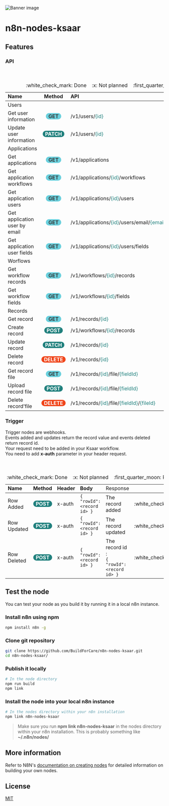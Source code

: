 ![Banner image](https://lh3.googleusercontent.com/u/0/drive-viewer/AAOQEOSeNdUThNQH37qD6ss68V2CSiammyZjbGmVobOqAaacS-6FM-QSiFTR9OHkFUUR0Ln77dbxadmuPA40P_bHbZQuamFpOg=w1920-h929)

# n8n-nodes-ksaar

## Features

### API

<!-- <style>
    .method-get {
        border-radius: 20px; display: inline-block; padding-left: 8px; padding-right: 8px; text-align: center; background-color: #6ad0dd; color: #383838;  font-weight: bold;
    }
    .method-patch {
        border-radius: 20px; display: inline-block; padding-left: 8px; padding-right: 8px; text-align: center; background-color: #20807D; color: #FFFFFF; font-weight: bold;
    }
    .method-post {
        border-radius: 20px;
        display: inline-block;
        padding-left: 8px;
        padding-right: 8px;
        text-align: center;
        background-color: #20807D;
        color: #FFFFFF;
        font-weight: bold;
    }
    .method-delete {
        border-radius: 20px; display: inline-block; padding-left: 8px; padding-right: 8px; text-align: center; background-color: #F04419; color: #FFFFFF; font-weight: bold;
    }
</style> -->
<table style="width: 100%">
    <caption>:white_check_mark: Done&nbsp;&nbsp;&nbsp;&nbsp;:x: Not planned&nbsp;&nbsp;&nbsp;&nbsp;:first_quarter_moon: Planned</caption>
    <header>
        <tr>
            <td><b>Name</b></td>
            <td style="text-align: center;"><b>Method</b></td>
            <td><b>API</b></td>
            <td style="width: 5%;">&nbsp;</td>
        </tr>
    </header>
    <tbody>
        <tr>
            <td colspan="4">Users</td>
        </tr>
        <tr>
            <td>Get user information</td>
            <td style="text-align: center;"><span style="border-radius: 20px; display: inline-block; padding-left: 8px; padding-right: 8px; text-align: center; background-color: #6ad0dd; color: #383838;  font-weight: bold;">GET</span></td>
            <td>/v1/users/<span style="color: #20807d;">{id}</span></td>
            <td>:white_check_mark:</td>
        </tr>
        <tr>
            <td>Update user information</td>
            <td style="text-align: center;"><span style="border-radius: 20px; display: inline-block; padding-left: 8px; padding-right: 8px; text-align: center; background-color: #20807D; color: #FFFFFF; font-weight: bold;">PATCH</span></td>
            <td>/v1/users/<span style="color: #20807d;">{id}</span></td>
            <td>:first_quarter_moon:</td>
        </tr>
        <tr>
            <td colspan="4">Applications</td>
        </tr>
        <tr>
            <td>Get applications</td>
            <td style="text-align: center;"><span style="border-radius: 20px; display: inline-block; padding-left: 8px; padding-right: 8px; text-align: center; background-color: #6ad0dd; color: #383838;  font-weight: bold;">GET</span></td>
            <td>/v1/applications</td>
            <td>:white_check_mark:</td>
        </tr>
        <tr>
            <td>Get application workflows</td>
            <td style="text-align: center;"><span style="border-radius: 20px; display: inline-block; padding-left: 8px; padding-right: 8px; text-align: center; background-color: #6ad0dd; color: #383838;  font-weight: bold;">GET</span></td>
            <td>/v1/applications/<span style="color: #20807d;">{id}</span>/workflows</td>
            <td>:white_check_mark:</td>
        </tr>
        <tr>
            <td>Get application users</td>
            <td style="text-align: center;"><span style="border-radius: 20px; display: inline-block; padding-left: 8px; padding-right: 8px; text-align: center; background-color: #6ad0dd; color: #383838;  font-weight: bold;">GET</span></td>
            <td>/v1/applications/<span style="color: #20807d;">{id}</span>/users</td>
            <td>:white_check_mark:</td>
        </tr>
        <tr>
            <td>Get application user by email</td>
            <td style="text-align: center;"><span style="border-radius: 20px; display: inline-block; padding-left: 8px; padding-right: 8px; text-align: center; background-color: #6ad0dd; color: #383838;  font-weight: bold;">GET</span></td>
            <td>/v1/applications/<span style="color: #20807d;">{id}</span>/users/email/<span style="color: #20807d;">{email}</span></td>
            <td>:white_check_mark:</td>
        </tr>
        <tr>
            <td>Get application user fields</td>
            <td style="text-align: center;"><span style="border-radius: 20px; display: inline-block; padding-left: 8px; padding-right: 8px; text-align: center; background-color: #6ad0dd; color: #383838;  font-weight: bold;">GET</span></td>
            <td>/v1/applications/<span style="color: #20807d;">{id}</span>/users/fields</td>
            <td>:white_check_mark:</td>
        </tr>
        <tr>
            <td colspan="4">Worflows</td>
        </tr>
        <tr>
            <td>Get workflow records</td>
            <td style="text-align: center;"><span style="border-radius: 20px; display: inline-block; padding-left: 8px; padding-right: 8px; text-align: center; background-color: #6ad0dd; color: #383838;  font-weight: bold;">GET</span></td>
            <td>/v1/workflows/<span style="color: #20807d;">{id}</span>/records</td>
            <td>:white_check_mark:</td>
        </tr>
        <tr>
            <td>Get workflow fields</td>
            <td style="text-align: center;"><span style="border-radius: 20px; display: inline-block; padding-left: 8px; padding-right: 8px; text-align: center; background-color: #6ad0dd; color: #383838;  font-weight: bold;">GET</span></td>
            <td>/v1/workflows/<span style="color: #20807d;">{id}</span>/fields</td>
            <td>:white_check_mark:</td>
        </tr>
        <tr>
            <td colspan="4">Records</td>
        </tr>
        <tr>
            <td>Get record</td>
            <td style="text-align: center;"><span style="border-radius: 20px; display: inline-block; padding-left: 8px; padding-right: 8px; text-align: center; background-color: #6ad0dd; color: #383838;  font-weight: bold;">GET</span></td>
            <td>/v1/records/<span style="color: #20807d;">{id}</span></td>
            <td>:white_check_mark:</td>
        </tr>
        <tr>
            <td>Create record</td>
            <td style="text-align: center;"><span style="border-radius: 20px; display: inline-block; padding-left: 8px; padding-right: 8px; text-align: center; background-color: #20807D; color: #FFFFFF; font-weight: bold;">POST</span></td>
            <td>/v1/workflows/<span style="color: #20807d;">{id}</span>/records</td>
            <td>:white_check_mark:</td>
        </tr>
        <tr>
            <td>Update record</td>
            <td style="text-align: center;"><span style="border-radius: 20px; display: inline-block; padding-left: 8px; padding-right: 8px; text-align: center; background-color: #20807D; color: #FFFFFF; font-weight: bold;">PATCH</span></td>
            <td>/v1/records/<span style="color: #20807d;">{id}</span></td>
            <td>:white_check_mark:</td>
        </tr>
        <tr>
            <td>Delete record</td>
            <td style="text-align: center;"><span style="border-radius: 20px; display: inline-block; padding-left: 8px; padding-right: 8px; text-align: center; background-color: #F04419; color: #FFFFFF; font-weight: bold;">DELETE</span></td>
            <td>/v1/records/<span style="color: #20807d;">{id}</span></td>
            <td>:white_check_mark:</td>
        </tr>
        <tr>
            <td>Get record file</td>
            <td style="text-align: center;"><span style="border-radius: 20px; display: inline-block; padding-left: 8px; padding-right: 8px; text-align: center; background-color: #6ad0dd; color: #383838;  font-weight: bold;">GET</span></td>
            <td>/v1/records/<span style="color: #20807d;">{id}</span>/file/<span style="color: #20807d;">{fieldId}</span></td>
            <td>:x:</td>
        </tr>
        <tr>
            <td>Upload record file</td>
            <td style="text-align: center;"><span style="border-radius: 20px; display: inline-block; padding-left: 8px; padding-right: 8px; text-align: center; background-color: #20807D; color: #FFFFFF; font-weight: bold;">POST</span></td>
            <td>/v1/records/<span style="color: #20807d;">{id}</span>/file/<span style="color: #20807d;">{fieldId}</span></td>
            <td>:white_check_mark:</td>
        </tr>
        <tr>
            <td>Delete record'file</td>
            <td style="text-align: center;"><span style="border-radius: 20px; display: inline-block; padding-left: 8px; padding-right: 8px; text-align: center; background-color: #F04419; color: #FFFFFF; font-weight: bold;">DELETE</span></td>
            <td>/v1/records/<span style="color: #20807d;">{id}</span>/file/<span style="color: #20807d;">{fieldId}</span>/<span style="color: #20807d;">{fileId}</span></td>
            <td>:first_quarter_moon:</td>
        </tr>
    </tbody>
</table>

### Trigger
Trigger nodes are webhooks.<br />
Events added and updates return the record value and events deleted return record id.<br>
Your request need to be added in your Ksaar workflow.<br>
You need to add <b>x-auth</b> parameter in your header request.
<table style="width: 100%">
    <caption>:white_check_mark: Done&nbsp;&nbsp;&nbsp;&nbsp;:x: Not planned&nbsp;&nbsp;&nbsp;&nbsp;:first_quarter_moon: Planned</caption>
    <header>
        <tr>
            <td><b>Name</b></td>
            <td style="text-align: center;"><b>Method</b></td>
            <td><b>Header</b></td>
            <td><b>Body</b></td>
            <td>Response</td>
            <td style="width: 5%;">&nbsp;</td>
        </tr>
    </header>
    <tbody>
        <tr>
            <td>Row Added</td>
            <td style="text-align: center;"><span style="border-radius: 20px; display: inline-block; padding-left: 8px; padding-right: 8px; text-align: center; background-color: #20807D; color: #FFFFFF; font-weight: bold;">POST</span></td>
            <td>x-auth</td>
            <td><code>{ "rowId": &lt;record id&gt; }</code></td>
            <td>The record added</td>
            <td>:white_check_mark:</td>
        </tr>
        <tr>
            <td>Row Updated</td>
            <td style="text-align: center;"><span style="border-radius: 20px; display: inline-block; padding-left: 8px; padding-right: 8px; text-align: center; background-color: #20807D; color: #FFFFFF; font-weight: bold;">POST</span></td>
            <td>x-auth</td>
            <td><code>{ "rowId": &lt;record id&gt; }</code></td>
            <td>The record updated</td>
            <td>:white_check_mark:</td>
        </tr>
        <tr>
            <td>Row Deleted</td>
            <td style="text-align: center;"><span style="border-radius: 20px; display: inline-block; padding-left: 8px; padding-right: 8px; text-align: center; background-color: #20807D; color: #FFFFFF; font-weight: bold;">POST</span></td>
            <td>x-auth</td>
            <td><code>{ "rowId": &lt;record id&gt; }</code></td>
            <td>
                The record id : <br>
                <code>{ "rowId": &lt;record id&gt; }</code>
            </td>
            <td>:white_check_mark:</td>
        </tr>
    </tbody>
</table>

## Test the node
You can test your node as you build it by running it in a local n8n instance.

### Install n8n using npm
```bash
npm install n8n -g
```

### Clone git repository
```bash
git clone https://github.com/BuildForCare/n8n-nodes-ksaar.git
cd n8n-nodes-ksaar/
```

### Publish it locally
```bash
# In the node directory
npm run build
npm link
```

### Install the node into your local n8n instance
```bash
# In the nodes directory within your n8n installation
npm link n8n-nodes-ksaar
```
> Make sure you run <b>npm link n8n-nodes-ksaar</b> in the nodes directory within your n8n installation. This is probably something like <b>~/.n8n/nodes/</b>

## More information

Refer to N8N's [documentation on creating nodes](https://docs.n8n.io/integrations/creating-nodes/) for detailed information on building your own nodes.

## License

[MIT](https://github.com/n8n-io/n8n-nodes-starter/blob/master/LICENSE.md)

